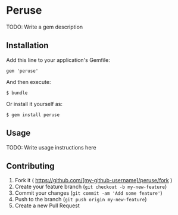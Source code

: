 # Peruse

TODO: Write a gem description

## Installation

Add this line to your application's Gemfile:

    gem 'peruse'

And then execute:

    $ bundle

Or install it yourself as:

    $ gem install peruse

## Usage

TODO: Write usage instructions here

## Contributing

1. Fork it ( https://github.com/[my-github-username]/peruse/fork )
2. Create your feature branch (`git checkout -b my-new-feature`)
3. Commit your changes (`git commit -am 'Add some feature'`)
4. Push to the branch (`git push origin my-new-feature`)
5. Create a new Pull Request
